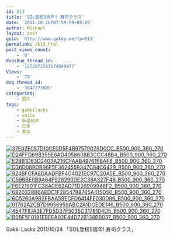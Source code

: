 ```yaml
---
id: 613
title: 'SOL登校5周年! 寿司クラス'
date: '2011-10-26T07:59:59+08:00'
author: Michael
layout: post
guid: 'http://www.gakky.me/?p=613'
permalink: /613.html
post_views_count:
    - '0'
duoshuo_thread_id:
    - '1272072281174049077'
Views:
    - '79'
dsq_thread_id:
    - '3847273895'
categories:
    - 图片
tags:
    - gakkilocks
    - smile
    - 新垣结衣
    - 日本
    - 美女
---
```


[![37E02E057D10CE0D5F4B97579029D0CC_B500_900_360_270](http://www.yui-aragaki.org/wp-content/uploads/img/37E02E057D10CE0D5F4B97579029D0CC_B500_900_360_270.jpeg)](http://www.yui-aragaki.org/wp-content/uploads/img/37E02E057D10CE0D5F4B97579029D0CC_B1280_1280_360_270.jpeg) [![D24FFD69B359E6AD4058608B3CCC48B4_B500_900_360_270](http://www.yui-aragaki.org/wp-content/uploads/img/D24FFD69B359E6AD4058608B3CCC48B4_B500_900_360_270.jpeg)](http://www.yui-aragaki.org/wp-content/uploads/img/D24FFD69B359E6AD4058608B3CCC48B4_B1280_1280_360_270.jpeg) [![E2BB1D63D2403A216CFAAB49761FBAF8_B500_900_360_270](http://www.yui-aragaki.org/wp-content/uploads/img/E2BB1D63D2403A216CFAAB49761FBAF8_B500_900_360_270.jpeg)](http://www.yui-aragaki.org/wp-content/uploads/img/E2BB1D63D2403A216CFAAB49761FBAF8_B1280_1280_360_270.jpeg) [![D36D08BDB96E5F3624558347C84C6429_B500_900_360_270](http://www.yui-aragaki.org/wp-content/uploads/img/D36D08BDB96E5F3624558347C84C6429_B500_900_360_270.jpeg)](http://www.yui-aragaki.org/wp-content/uploads/img/D36D08BDB96E5F3624558347C84C6429_B1280_1280_360_270.jpeg) [![924BFCFA8DAADFBF4C4021EC97C20A5E_B500_900_360_270](http://www.yui-aragaki.org/wp-content/uploads/img/924BFCFA8DAADFBF4C4021EC97C20A5E_B500_900_360_270.jpeg)](http://www.yui-aragaki.org/wp-content/uploads/img/924BFCFA8DAADFBF4C4021EC97C20A5E_B1280_1280_360_270.jpeg) [![C59BBE0B9A64F926290DE2C38A327F46_B500_900_360_270](http://www.yui-aragaki.org/wp-content/uploads/img/C59BBE0B9A64F926290DE2C38A327F46_B500_900_360_270.jpeg)](http://www.yui-aragaki.org/wp-content/uploads/img/C59BBE0B9A64F926290DE2C38A327F46_B1280_1280_360_270.jpeg) [![F6E21901FC38ACE62AD71D26909946F2_B500_900_360_270](http://www.yui-aragaki.org/wp-content/uploads/img/F6E21901FC38ACE62AD71D26909946F2_B500_900_360_270.jpeg)](http://www.yui-aragaki.org/wp-content/uploads/img/F6E21901FC38ACE62AD71D26909946F2_B1280_1280_360_270.jpeg) [![6820328B6AEDC1F2854788765A415D50_B500_900_360_270](http://www.yui-aragaki.org/wp-content/uploads/img/6820328B6AEDC1F2854788765A415D50_B500_900_360_270.jpeg)](http://www.yui-aragaki.org/wp-content/uploads/img/6820328B6AEDC1F2854788765A415D50_B1280_1280_360_270.jpeg) [![6C5260A9B2FBAA59ECFD6414FE030D86_B500_900_360_270](http://www.yui-aragaki.org/wp-content/uploads/img/6C5260A9B2FBAA59ECFD6414FE030D86_B500_900_360_270.jpeg)](http://www.yui-aragaki.org/wp-content/uploads/img/6C5260A9B2FBAA59ECFD6414FE030D86_B1280_1280_360_270.jpeg) [![01762A2CB7D9956959ABC2A1DCEDE146_B500_900_360_270](http://www.yui-aragaki.org/wp-content/uploads/img/01762A2CB7D9956959ABC2A1DCEDE146_B500_900_360_270.jpeg)](http://www.yui-aragaki.org/wp-content/uploads/img/01762A2CB7D9956959ABC2A1DCEDE146_B1280_1280_360_270.jpeg) [![4547F87A3E7FD5D37F5035C3178104D5_B500_900_360_270](http://www.yui-aragaki.org/wp-content/uploads/img/4547F87A3E7FD5D37F5035C3178104D5_B500_900_360_270.jpeg)](http://www.yui-aragaki.org/wp-content/uploads/img/4547F87A3E7FD5D37F5035C3178104D5_B1280_1280_360_270.jpeg) [![B0BF5F0191EBEEA02E44D72B138BB037_B500_900_360_270](http://www.yui-aragaki.org/wp-content/uploads/img/B0BF5F0191EBEEA02E44D72B138BB037_B500_900_360_270.jpeg)](http://www.yui-aragaki.org/wp-content/uploads/img/B0BF5F0191EBEEA02E44D72B138BB037_B1280_1280_360_270.jpeg)

Gakki Locks 2011/10/24 「SOL登校5周年! 寿司クラス」